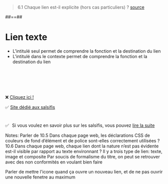 <!-- .slide: class="quote-slide" -->

> 6.1 Chaque lien est-il explicite (hors cas particuliers) ?
[source](https://accessibilite.numerique.gouv.fr/methode/criteres-et-tests/#6.1)

##==##

<!-- .slide: class="with-code-bg-dark" -->

# Lien texte

* L'intitulé seul permet de comprendre la fonction et la destination du lien
* L'intitulé dans le contexte permet de comprendre la fonction et la destination du lien

<br>
<br>
<br>
<br>

❌ <a href="#">Cliquez ici !</a>

✅ <a href="#">Site dédié aux salsifis</a>

<div style="display:flex; justify-content: flex-start; align-items: start; gap: 10px; margin-top: 40px;">
  ✅ <p style="margin: 0;">Si vous voulez en savoir plus sur les salsifis, vous pouvez <a href="#">lire la suite</a></p>
</div>

Notes:
Parler de 10.5 Dans chaque page web, les déclarations CSS de couleurs de fond d’élément et de police sont-elles correctement utilisées ?
10.6 Dans chaque page web, chaque lien dont la nature n’est pas évidente est-il visible par rapport au texte environnant ?
Il y a trois type de lien: texte, image et composite
Par soucis de formalisme du titre, on peut se retrouver avec des non conformités en voulant bien faire

Parler de mettre l'icone quand ça ouvre un nouveau lien, et de ne pas ouvrir une nouvelle fenetre au maximum

